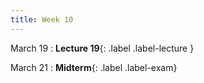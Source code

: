 ```yaml
---
title: Week 10
---
```


March 19
: **Lecture 19**{: .label .label-lecture }


March 21
: **Midterm**{: .label .label-exam}  


